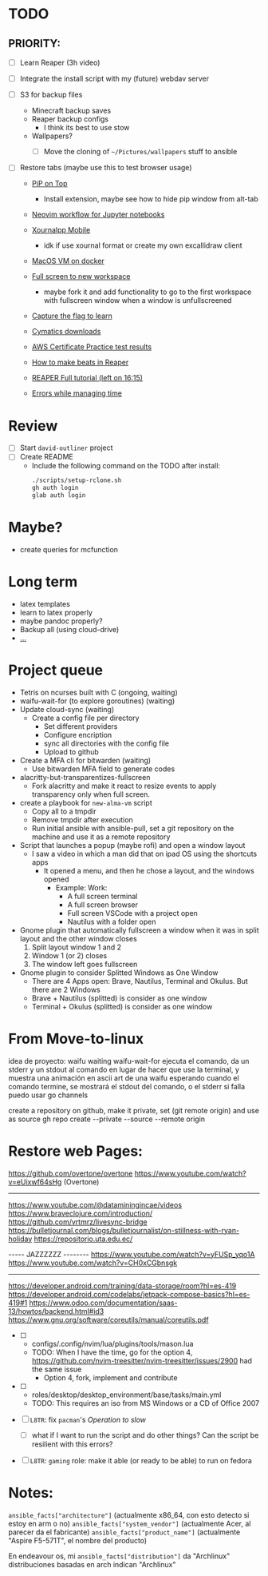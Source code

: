 # TODO
## PRIORITY: 
- [ ] Learn Reaper (3h video)

- [ ] Integrate the install script with my (future) webdav server

- [ ] S3 for backup files
    - Minecraft backup saves
    - Reaper backup configs
        - I think its best to use stow
    - Wallpapers?
        - [ ] Move the cloning of `~/Pictures/wallpapers` stuff to ansible


- [ ] Restore tabs (maybe use this to test browser usage)
    - [PiP on Top](https://github.com/Rafostar/gnome-shell-extension-pip-on-top)
        - Install extension, maybe see how to hide pip window from alt-tab

    - [Neovim workflow for Jupyter notebooks](https://www.reddit.com/r/neovim/comments/11pjj39/neovim_workflow_for_machine_learning_data/)

    - [Xournalpp Mobile](https://gitlab.com/TheOneWithTheBraid/xournalpp_mobile)
        - idk if use xournal format or create my own excallidraw client

    - [MacOS VM on docker](https://github.com/sickcodes/Docker-OSX)

    - [Full screen to new workspace](https://github.com/onsah/fullscreen-to-new-workspace?tab=readme-ov-file)
        - maybe fork it and add functionality to go to the first workspace with fullscreen window when a window is unfullscreened
    - [Capture the flag to learn](https://picoctf.org/)

    - [Cymatics downloads](https://cymatics.fm/pages/downloads-mirror)

    - [AWS Certificate Practice test results](https://app.exampro.co/student/attempts/74ff185e-49b3-4504-94a2-42c6e248f95f/review)

    - [How to make beats in Reaper](https://www.youtube.com/watch?v=lJAmSS-ndoU)

    - [REAPER Full tutorial (left on 16:15)](https://youtu.be/XRAYqWFeYR0?si=b2aZ3WuRctiy6xKD&t=975)

    - [Errors while managing time](https://www.youtube.com/watch?v=JrhO02qs5Is)



# Review
- [ ] Start `david-outliner` project
- [ ] Create README
    - Include the following command on the TODO after install:
        ```sh
        ./scripts/setup-rclone.sh
        gh auth login
        glab auth login
        ```


# Maybe?
- create queries for mcfunction

# Long term
- latex templates
- learn to latex properly
- maybe pandoc properly?
- Backup all (using cloud-drive)
- [...](file:///home/david/stuff_todo)


# Project queue
- Tetris on ncurses built with C (ongoing, waiting)
- waifu-wait-for (to explore goroutines) (waiting)
- Update cloud-sync (waiting)
    - Create a config file per directory
        - Set different providers
        - Configure encription
        - sync all directories with the config file
        - Upload to github
- Create a MFA cli for bitwarden (waiting)
    - Use bitwarden MFA field to generate codes
- alacritty-but-transparentizes-fullscreen
    - Fork alacritty and make it react to resize events to apply transparency only when full screen.
- create a playbook for `new-alma-vm` script
    - Copy all to a tmpdir
    - Remove tmpdir after execution
    - Run initial ansible with ansible-pull, set a git repository on the machine and use it as a remote repository
- Script that launches a popup (maybe rofi) and open a window layout
    - I saw a video in which a man did that on ipad OS using the shortcuts apps
        - It opened a menu, and then he chose a layout, and the windows opened
            - Example: Work:
                - A full screen terminal
                - A full screen browser
                - Full screen VSCode with a project open
                - Nautilus with a folder open
- Gnome plugin that automatically fullscreen a window when it was in split layout and the other window closes
    1. Split layout window 1 and 2
    2. Window 1 (or 2) closes
    3. The window left goes fullscreen
- Gnome plugin to consider Splitted Windows as One Window
    - There are 4 Apps open: Brave, Nautilus, Terminal and Okulus. But there are 2 Windows
    - Brave + Nautilus (splitted) is consider as one window
    - Terminal + Okulus (splitted) is consider as one window


# From Move-to-linux
idea de proyecto: waifu waiting
    waifu-wait-for <comand>
    ejecuta el comando, da un stderr y un stdout al comando en lugar de hacer que use la terminal,
    y muestra una animación en ascii art de una waifu esperando
    cuando el comando termine, se mostrará el stdout del comando, o el stderr si falla
    puedo usar go channels

create a repository on github, make it private, set (git remote origin) and use <source> as source
    gh repo create <name> --private --source <source> --remote origin

# Restore web Pages:

https://github.com/overtone/overtone
https://www.youtube.com/watch?v=eUixwf64sHg (Overtone)

--------------------

https://www.youtube.com/@dataminingincae/videos
https://www.braveclojure.com/introduction/
https://github.com/vrtmrz/livesync-bridge
https://bulletjournal.com/blogs/bulletjournalist/on-stillness-with-ryan-holiday
https://repositorio.uta.edu.ec/

----- JAZZZZZZ --------
https://www.youtube.com/watch?v=yFUSp_yqo1A
https://www.youtube.com/watch?v=CH0xCGbnsgk

-----

https://developer.android.com/training/data-storage/room?hl=es-419
https://developer.android.com/codelabs/jetpack-compose-basics?hl=es-419#1
https://www.odoo.com/documentation/saas-13/howtos/backend.html#id3
https://www.gnu.org/software/coreutils/manual/coreutils.pdf



- [ ]
    - configs/.config/nvim/lua/plugins/tools/mason.lua
    - TODO: When I have the time, go for the option 4, https://github.com/nvim-treesitter/nvim-treesitter/issues/2900 had the same issue
        - Option 4, fork, implement and contribute

- [ ]
    - roles/desktop/desktop_environment/base/tasks/main.yml
    - TODO: This requires an iso from MS Windows or a CD of Office 2007

- [ ] `L8TR`: fix `pacman`'s _Operation to slow_
    - [ ] what if I want to run the script and do other things? Can the script be resilient with this errors?
- [ ] `L8TR`: `gaming` role: make it able (or ready to be able) to run on fedora


# Notes:
`ansible_facts["architecture"]` (actualmente x86_64, con esto detecto si estoy en arm o no)
`ansible_facts["system_vendor"]` (actualmente Acer, al parecer da el fabricante)
`ansible_facts["product_name"]` (actualmente "Aspire F5-571T", el nombre del producto)

En endeavour os, mi `ansible_facts["distribution"]` da "Archlinux"
    distribuciones basadas en arch indican "Archlinux"


